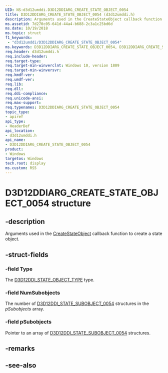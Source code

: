 ```yaml
---
UID: NS:d3d12umddi.D3D12DDIARG_CREATE_STATE_OBJECT_0054
title: D3D12DDIARG_CREATE_STATE_OBJECT_0054 (d3d12umddi.h)
description: Arguments used in the CreateStateObject callback function to create a state object.
ms.assetid: 7d270c05-641d-44a4-b688-2c3a1c25bd6d
ms.date: 10/19/2018
ms.topic: struct
f1_keywords:
 - "d3d12umddi/D3D12DDIARG_CREATE_STATE_OBJECT_0054"
ms.keywords: D3D12DDIARG_CREATE_STATE_OBJECT_0054, D3D12DDIARG_CREATE_STATE_OBJECT_0054, 
req.header: d3d12umddi.h
req.include-header:
req.target-type:
req.target-min-winverclnt: Windows 10, version 1809
req.target-min-winversvr:
req.kmdf-ver:
req.umdf-ver:
req.lib:
req.dll:
req.ddi-compliance:
req.unicode-ansi:
req.max-support:
req.typenames: D3D12DDIARG_CREATE_STATE_OBJECT_0054
topic_type: 
- apiref
api_type: 
- HeaderDef
api_location: 
- d3d12umddi.h
api_name: 
- D3D12DDIARG_CREATE_STATE_OBJECT_0054
product:
- Windows
targetos: Windows
tech.root: display
ms.custom: RS5
---
```


# D3D12DDIARG_CREATE_STATE_OBJECT_0054 structure

## -description

Arguments used in the [CreateStateObject](nc-d3d12umddi-pfnd3d12ddi_create_state_object_0054.md) callback function to create a state object.

## -struct-fields

### -field Type

The [D3D12DDI_STATE_OBJECT_TYPE](ne-d3d12umddi-d3d12ddi_state_object_type.md) type.

### -field NumSubobjects

The number of [D3D12DDI_STATE_SUBOBJECT_0054](ns-d3d12umddi-d3d12ddi_state_subobject_0054.md) structures in the *pSubobjects* array. 

### -field pSubobjects
 
Pointer to an array of [D3D12DDI_STATE_SUBOBJECT_0054](ns-d3d12umddi-d3d12ddi_state_subobject_0054.md) structures.

## -remarks

## -see-also
